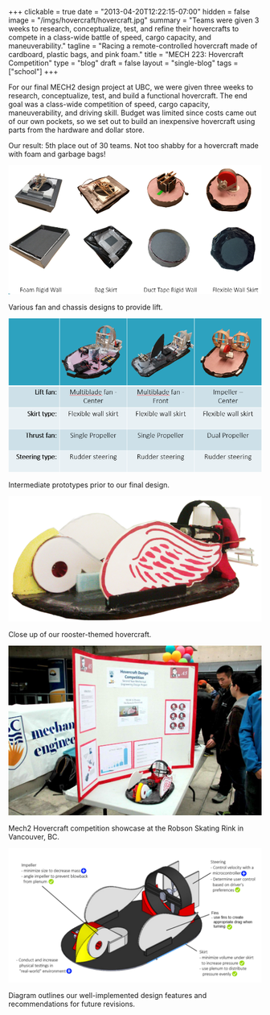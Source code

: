 +++
clickable = true
date = "2013-04-20T12:22:15-07:00"
hidden = false
image = "/imgs/hovercraft/hovercraft.jpg"
summary = "Teams were given 3 weeks to research, conceptualize, test, and refine their hovercrafts to compete in a class-wide battle of speed, cargo capacity, and maneuverability."
tagline = "Racing a remote-controlled hovercraft made of cardboard, plastic bags, and pink foam."
title = "MECH 223: Hovercraft Competition"
type = "blog"
draft = false
layout = "single-blog"
tags = ["school"]
+++

For our final MECH2 design project at UBC, we were given three weeks to research, conceptualize, test, and build a functional hovercraft. The end goal was a class-wide competition of speed, cargo capacity, maneuverability, and driving skill. Budget was limited since costs came out of our own pockets, so we set out to build an inexpensive hovercraft using parts from the hardware and dollar store.

Our result: 5th place out of 30 teams. Not too shabby for a hovercraft made with foam and garbage bags!

<a><img class="img-responsive img-content" src="/imgs/hovercraft/Lift-tests.png" /></a>
<p class="caption">Various fan and chassis designs to provide lift.</p>

<a><img class="img-responsive img-content" src="/imgs/hovercraft/Prototypes.png" /></a>
<p class="caption">Intermediate prototypes prior to our final design.</p>

<a><img class="img-responsive img-content" src="/imgs/hovercraft/Final-Picture1.png" /></a>
<p class="caption">Close up of our rooster-themed hovercraft.</p>

<a><img class="img-responsive img-content" src="/imgs/hovercraft/902707_10200373195283748_1412416824_o-1024x683.jpg" /></a>
<p class="caption">Mech2 Hovercraft competition showcase at the Robson Skating Rink in Vancouver, BC.</p>

<a><img class="img-responsive img-content" src="/imgs/hovercraft/Recommendations1-1024x544.png" /></a>
<p class="caption">Diagram outlines our well-implemented design features and recommendations for future revisions.</p>